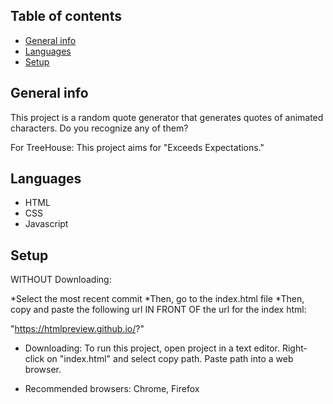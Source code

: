 ## Table of contents
* [General info](#general-info)
* [Languages](#languages)
* [Setup](#setup)

## General info
This project is a random quote generator that generates quotes of animated characters. Do you recognize any of them? 

For TreeHouse: This project aims for "Exceeds Expectations." 

## Languages
* HTML
* CSS
* Javascript

## Setup
WITHOUT Downloading: 

*Select the most recent commit
*Then, go to the index.html file
*Then, copy and paste the following url IN FRONT OF the url for the index html:

"https://htmlpreview.github.io/?"

* Downloading: To run this project, open project in a text editor. Right-click on "index.html" and select copy path. Paste path into a web browser.

* Recommended browsers: Chrome, Firefox